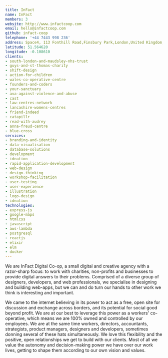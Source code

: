```yaml
---
title: InFact 
name: InFact
members: 3
website: http://www.infactcoop.com
email: hello@infactcoop.com
github: infact-coop
telephone: '+44 7443 998 236'
address: Space4, 113 Fonthill Road,Finsbury Park,London,United Kingdom,N4 3HH
latitude: 51.564620
longitude: -0.108610
clients: 
- south-london-and-maudsley-nhs-trust
- guys-and-st-thomas-charity
- shift-design
- action-for-children
- wales-co-operative-centre
- founders-and-coders
- your-sanctuary
- ava-against-violence-and-abuse
- cast
- law-centres-network
- lancashire-womens-centres
- friend-indeed
- catapillr
- read-with-audrey
- anna-freud-centre
- blue-cross
services: 
- branding-and-identity
- data-visualisation
- database-solutions
- development
- ideation
- rapid-application-development
- web-design
- design-thinking
- workshop-facilitation
- user-testing
- user-experience
- illustration
- logo-design
- ideation
technologies: 
- express-js
- google-maps
- htmlcss
- javascript
- aws-lambda
- postgresql
- reactjs
- elixir
- elm
- docker
---
```


We are InFact Digital Co-op, a small digital and creative agency with a razor-sharp focus: to work with charities, non-profits and businesses to provide digital answers to their problems. Comprised of a diverse group of designers, developers, and web professionals, we specialise in designing and building web-apps, but we can and do turn our hands to other work we think is interesting and important. 

We came to the internet believing in its power to act as a free, open site for discussion and exchange across borders, and its potential for social good beyond profit. We are at our best to leverage this power as a workers' co-operative, which means we are 100% owned and controlled by our employees. We are at the same time workers, directors, accountants, strategists, product managers, designers and developers, sometimes donning several of these hats simultaneously. We love this flexibility and the positive, open relationships we get to build with our clients. Most of all we value the autonomy and decision-making power we have over our work lives, getting to shape them according to our own vision and values. 
